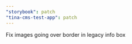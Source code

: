 ```yaml
---
"storybook": patch
"tina-cms-test-app": patch
---
```


Fix images going over border in legacy info box
